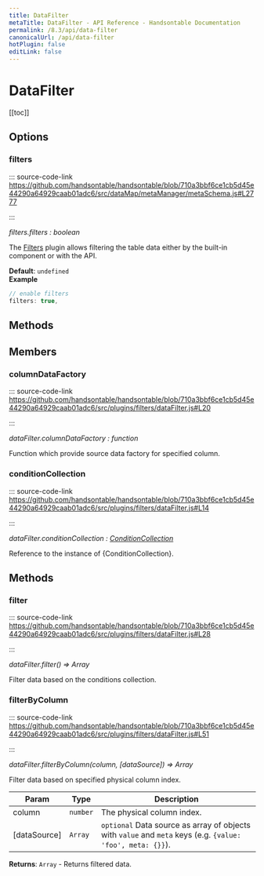 ```yaml
---
title: DataFilter
metaTitle: DataFilter - API Reference - Handsontable Documentation
permalink: /8.3/api/data-filter
canonicalUrl: /api/data-filter
hotPlugin: false
editLink: false
---
```


# DataFilter

[[toc]]
## Options

### filters
  
::: source-code-link https://github.com/handsontable/handsontable/blob/710a3bbf6ce1cb5d45e44290a64929caab01adc6/src/dataMap/metaManager/metaSchema.js#L2777

:::

_filters.filters : boolean_

The [Filters](#filters) plugin allows filtering the table data either by the built-in component or with the API.

**Default**: <code>undefined</code>  
**Example**  
```js
// enable filters
filters: true,
```

## Methods
## Members

### columnDataFactory
  
::: source-code-link https://github.com/handsontable/handsontable/blob/710a3bbf6ce1cb5d45e44290a64929caab01adc6/src/plugins/filters/dataFilter.js#L20

:::

_dataFilter.columnDataFactory : function_

Function which provide source data factory for specified column.



### conditionCollection
  
::: source-code-link https://github.com/handsontable/handsontable/blob/710a3bbf6ce1cb5d45e44290a64929caab01adc6/src/plugins/filters/dataFilter.js#L14

:::

_dataFilter.conditionCollection : [ConditionCollection](@/api/conditionCollection.md)_

Reference to the instance of {ConditionCollection}.


## Methods

### filter
  
::: source-code-link https://github.com/handsontable/handsontable/blob/710a3bbf6ce1cb5d45e44290a64929caab01adc6/src/plugins/filters/dataFilter.js#L28

:::

_dataFilter.filter() ⇒ Array_

Filter data based on the conditions collection.



### filterByColumn
  
::: source-code-link https://github.com/handsontable/handsontable/blob/710a3bbf6ce1cb5d45e44290a64929caab01adc6/src/plugins/filters/dataFilter.js#L51

:::

_dataFilter.filterByColumn(column, [dataSource]) ⇒ Array_

Filter data based on specified physical column index.


| Param | Type | Description |
| --- | --- | --- |
| column | `number` | The physical column index. |
| [dataSource] | `Array` | `optional` Data source as array of objects with `value` and `meta` keys (e.g. `{value: 'foo', meta: {}}`). |


**Returns**: `Array` - Returns filtered data.  
